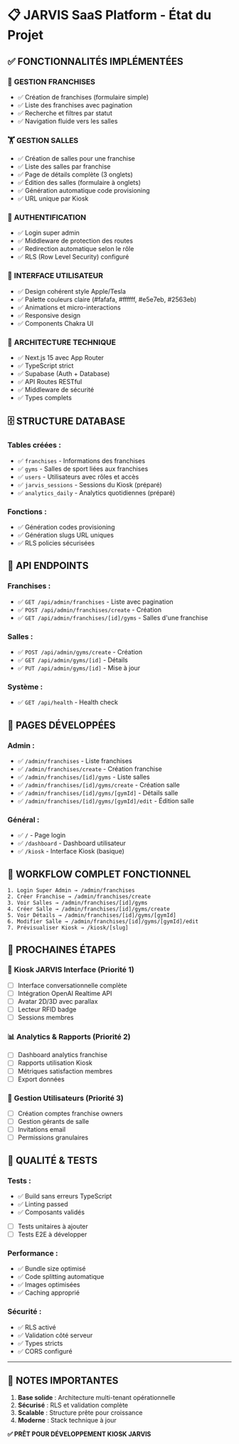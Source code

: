 # 📋 JARVIS SaaS Platform - État du Projet

## ✅ **FONCTIONNALITÉS IMPLÉMENTÉES**

### 🏢 **GESTION FRANCHISES**
- ✅ Création de franchises (formulaire simple)
- ✅ Liste des franchises avec pagination
- ✅ Recherche et filtres par statut
- ✅ Navigation fluide vers les salles

### 🏋️ **GESTION SALLES**
- ✅ Création de salles pour une franchise
- ✅ Liste des salles par franchise
- ✅ Page de détails complète (3 onglets)
- ✅ Édition des salles (formulaire à onglets)
- ✅ Génération automatique code provisioning
- ✅ URL unique par Kiosk

### 🔐 **AUTHENTIFICATION**
- ✅ Login super admin
- ✅ Middleware de protection des routes
- ✅ Redirection automatique selon le rôle
- ✅ RLS (Row Level Security) configuré

### 🎨 **INTERFACE UTILISATEUR**
- ✅ Design cohérent style Apple/Tesla
- ✅ Palette couleurs claire (#fafafa, #ffffff, #e5e7eb, #2563eb)
- ✅ Animations et micro-interactions
- ✅ Responsive design
- ✅ Components Chakra UI

### 🔧 **ARCHITECTURE TECHNIQUE**
- ✅ Next.js 15 avec App Router
- ✅ TypeScript strict
- ✅ Supabase (Auth + Database)
- ✅ API Routes RESTful
- ✅ Middleware de sécurité
- ✅ Types complets

## 🗄️ **STRUCTURE DATABASE**

### Tables créées :
- ✅ `franchises` - Informations des franchises
- ✅ `gyms` - Salles de sport liées aux franchises  
- ✅ `users` - Utilisateurs avec rôles et accès
- ✅ `jarvis_sessions` - Sessions du Kiosk (préparé)
- ✅ `analytics_daily` - Analytics quotidiennes (préparé)

### Fonctions :
- ✅ Génération codes provisioning
- ✅ Génération slugs URL uniques
- ✅ RLS policies sécurisées

## 📡 **API ENDPOINTS**

### Franchises :
- ✅ `GET /api/admin/franchises` - Liste avec pagination
- ✅ `POST /api/admin/franchises/create` - Création
- ✅ `GET /api/admin/franchises/[id]/gyms` - Salles d'une franchise

### Salles :
- ✅ `POST /api/admin/gyms/create` - Création
- ✅ `GET /api/admin/gyms/[id]` - Détails
- ✅ `PUT /api/admin/gyms/[id]` - Mise à jour

### Système :
- ✅ `GET /api/health` - Health check

## 🎯 **PAGES DÉVELOPPÉES**

### Admin :
- ✅ `/admin/franchises` - Liste franchises
- ✅ `/admin/franchises/create` - Création franchise
- ✅ `/admin/franchises/[id]/gyms` - Liste salles
- ✅ `/admin/franchises/[id]/gyms/create` - Création salle
- ✅ `/admin/franchises/[id]/gyms/[gymId]` - Détails salle
- ✅ `/admin/franchises/[id]/gyms/[gymId]/edit` - Édition salle

### Général :
- ✅ `/` - Page login
- ✅ `/dashboard` - Dashboard utilisateur
- ✅ `/kiosk` - Interface Kiosk (basique)

## 🔄 **WORKFLOW COMPLET FONCTIONNEL**

```
1. Login Super Admin → /admin/franchises
2. Créer Franchise → /admin/franchises/create
3. Voir Salles → /admin/franchises/[id]/gyms  
4. Créer Salle → /admin/franchises/[id]/gyms/create
5. Voir Détails → /admin/franchises/[id]/gyms/[gymId]
6. Modifier Salle → /admin/franchises/[id]/gyms/[gymId]/edit
7. Prévisualiser Kiosk → /kiosk/[slug]
```

## 🚀 **PROCHAINES ÉTAPES**

### 🤖 **Kiosk JARVIS Interface** (Priorité 1)
- [ ] Interface conversationnelle complète
- [ ] Intégration OpenAI Realtime API
- [ ] Avatar 2D/3D avec parallax
- [ ] Lecteur RFID badge
- [ ] Sessions membres

### 📊 **Analytics & Rapports** (Priorité 2)  
- [ ] Dashboard analytics franchise
- [ ] Rapports utilisation Kiosk
- [ ] Métriques satisfaction membres
- [ ] Export données

### 👥 **Gestion Utilisateurs** (Priorité 3)
- [ ] Création comptes franchise owners
- [ ] Gestion gérants de salle
- [ ] Invitations email
- [ ] Permissions granulaires

## 🧪 **QUALITÉ & TESTS**

### Tests :
- ✅ Build sans erreurs TypeScript
- ✅ Linting passed
- ✅ Composants validés
- [ ] Tests unitaires à ajouter
- [ ] Tests E2E à développer

### Performance :
- ✅ Bundle size optimisé
- ✅ Code splitting automatique
- ✅ Images optimisées
- ✅ Caching approprié

### Sécurité :
- ✅ RLS activé
- ✅ Validation côté serveur
- ✅ Types stricts
- ✅ CORS configuré

---

## 📝 **NOTES IMPORTANTES**

1. **Base solide** : Architecture multi-tenant opérationnelle
2. **Sécurisé** : RLS et validation complète  
3. **Scalable** : Structure prête pour croissance
4. **Moderne** : Stack technique à jour

**✅ PRÊT POUR DÉVELOPPEMENT KIOSK JARVIS** 